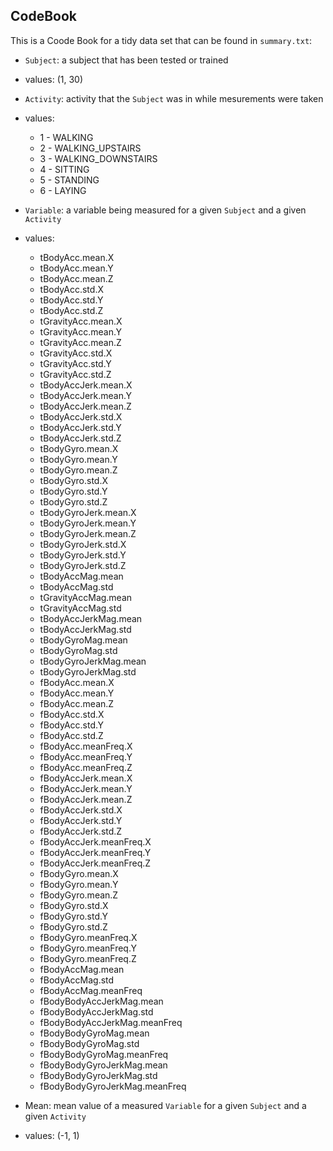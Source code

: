 ## CodeBook

This is a Coode Book for a tidy data set that can be found in `summary.txt`:

- `Subject`: a subject that has been tested or trained
 - values: (1, 30)

- `Activity`: activity that the `Subject` was in while mesurements were taken
 - values: 
    - 1 - WALKING
    - 2 - WALKING_UPSTAIRS
    - 3 - WALKING_DOWNSTAIRS
    - 4 - SITTING
    - 5 - STANDING
    - 6 - LAYING

- `Variable`: a variable being measured for a given `Subject` and a given `Activity`
 - values:
    - tBodyAcc.mean.X 
    - tBodyAcc.mean.Y 
    - tBodyAcc.mean.Z 
    - tBodyAcc.std.X 
    - tBodyAcc.std.Y 
    - tBodyAcc.std.Z 
    - tGravityAcc.mean.X 
    - tGravityAcc.mean.Y 
    - tGravityAcc.mean.Z 
    - tGravityAcc.std.X 
    - tGravityAcc.std.Y 
    - tGravityAcc.std.Z 
    - tBodyAccJerk.mean.X 
    - tBodyAccJerk.mean.Y 
    - tBodyAccJerk.mean.Z 
    - tBodyAccJerk.std.X 
    - tBodyAccJerk.std.Y 
    - tBodyAccJerk.std.Z 
    - tBodyGyro.mean.X 
    - tBodyGyro.mean.Y 
    - tBodyGyro.mean.Z 
    - tBodyGyro.std.X 
    - tBodyGyro.std.Y 
    - tBodyGyro.std.Z 
    - tBodyGyroJerk.mean.X 
    - tBodyGyroJerk.mean.Y 
    - tBodyGyroJerk.mean.Z 
    - tBodyGyroJerk.std.X 
    - tBodyGyroJerk.std.Y 
    - tBodyGyroJerk.std.Z 
    - tBodyAccMag.mean 
    - tBodyAccMag.std 
    - tGravityAccMag.mean 
    - tGravityAccMag.std 
    - tBodyAccJerkMag.mean 
    - tBodyAccJerkMag.std 
    - tBodyGyroMag.mean 
    - tBodyGyroMag.std 
    - tBodyGyroJerkMag.mean 
    - tBodyGyroJerkMag.std 
    - fBodyAcc.mean.X 
    - fBodyAcc.mean.Y 
    - fBodyAcc.mean.Z 
    - fBodyAcc.std.X 
    - fBodyAcc.std.Y 
    - fBodyAcc.std.Z 
    - fBodyAcc.meanFreq.X 
    - fBodyAcc.meanFreq.Y 
    - fBodyAcc.meanFreq.Z 
    - fBodyAccJerk.mean.X 
    - fBodyAccJerk.mean.Y 
    - fBodyAccJerk.mean.Z 
    - fBodyAccJerk.std.X 
    - fBodyAccJerk.std.Y 
    - fBodyAccJerk.std.Z 
    - fBodyAccJerk.meanFreq.X 
    - fBodyAccJerk.meanFreq.Y 
    - fBodyAccJerk.meanFreq.Z 
    - fBodyGyro.mean.X 
    - fBodyGyro.mean.Y 
    - fBodyGyro.mean.Z 
    - fBodyGyro.std.X 
    - fBodyGyro.std.Y 
    - fBodyGyro.std.Z 
    - fBodyGyro.meanFreq.X 
    - fBodyGyro.meanFreq.Y 
    - fBodyGyro.meanFreq.Z 
    - fBodyAccMag.mean 
    - fBodyAccMag.std 
    - fBodyAccMag.meanFreq 
    - fBodyBodyAccJerkMag.mean 
    - fBodyBodyAccJerkMag.std 
    - fBodyBodyAccJerkMag.meanFreq 
    - fBodyBodyGyroMag.mean 
    - fBodyBodyGyroMag.std 
    - fBodyBodyGyroMag.meanFreq 
    - fBodyBodyGyroJerkMag.mean 
    - fBodyBodyGyroJerkMag.std 
    - fBodyBodyGyroJerkMag.meanFreq 

- Mean: mean value of a measured `Variable` for a given `Subject` and a given `Activity`
 - values: (-1, 1)
